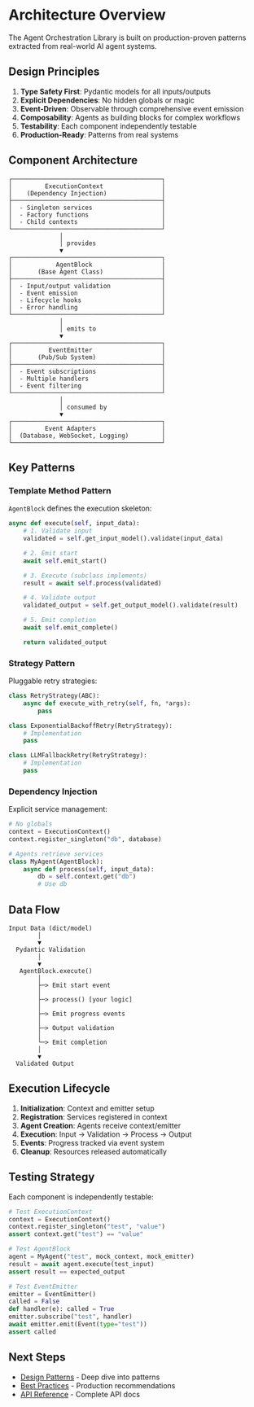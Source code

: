 # Architecture Overview

The Agent Orchestration Library is built on production-proven patterns extracted from real-world AI agent systems.

## Design Principles

1. **Type Safety First**: Pydantic models for all inputs/outputs
2. **Explicit Dependencies**: No hidden globals or magic
3. **Event-Driven**: Observable through comprehensive event emission
4. **Composability**: Agents as building blocks for complex workflows
5. **Testability**: Each component independently testable
6. **Production-Ready**: Patterns from real systems

## Component Architecture

```
┌─────────────────────────────────────────┐
│         ExecutionContext                │
│    (Dependency Injection)               │
├─────────────────────────────────────────┤
│  - Singleton services                   │
│  - Factory functions                    │
│  - Child contexts                       │
└─────────────────────────────────────────┘
              │
              │ provides
              ▼
┌─────────────────────────────────────────┐
│            AgentBlock                   │
│       (Base Agent Class)                │
├─────────────────────────────────────────┤
│  - Input/output validation              │
│  - Event emission                       │
│  - Lifecycle hooks                      │
│  - Error handling                       │
└─────────────────────────────────────────┘
              │
              │ emits to
              ▼
┌─────────────────────────────────────────┐
│          EventEmitter                   │
│       (Pub/Sub System)                  │
├─────────────────────────────────────────┤
│  - Event subscriptions                  │
│  - Multiple handlers                    │
│  - Event filtering                      │
└─────────────────────────────────────────┘
              │
              │ consumed by
              ▼
┌─────────────────────────────────────────┐
│         Event Adapters                  │
│  (Database, WebSocket, Logging)         │
└─────────────────────────────────────────┘
```

## Key Patterns

### Template Method Pattern

`AgentBlock` defines the execution skeleton:

```python
async def execute(self, input_data):
    # 1. Validate input
    validated = self.get_input_model().validate(input_data)

    # 2. Emit start
    await self.emit_start()

    # 3. Execute (subclass implements)
    result = await self.process(validated)

    # 4. Validate output
    validated_output = self.get_output_model().validate(result)

    # 5. Emit completion
    await self.emit_complete()

    return validated_output
```

### Strategy Pattern

Pluggable retry strategies:

```python
class RetryStrategy(ABC):
    async def execute_with_retry(self, fn, *args):
        pass

class ExponentialBackoffRetry(RetryStrategy):
    # Implementation
    pass

class LLMFallbackRetry(RetryStrategy):
    # Implementation
    pass
```

### Dependency Injection

Explicit service management:

```python
# No globals
context = ExecutionContext()
context.register_singleton("db", database)

# Agents retrieve services
class MyAgent(AgentBlock):
    async def process(self, input_data):
        db = self.context.get("db")
        # Use db
```

## Data Flow

```
Input Data (dict/model)
        │
        ▼
  Pydantic Validation
        │
        ▼
   AgentBlock.execute()
        │
        ├─> Emit start event
        │
        ├─> process() [your logic]
        │
        ├─> Emit progress events
        │
        ├─> Output validation
        │
        └─> Emit completion
        │
        ▼
  Validated Output
```

## Execution Lifecycle

1. **Initialization**: Context and emitter setup
2. **Registration**: Services registered in context
3. **Agent Creation**: Agents receive context/emitter
4. **Execution**: Input → Validation → Process → Output
5. **Events**: Progress tracked via event system
6. **Cleanup**: Resources released automatically

## Testing Strategy

Each component is independently testable:

```python
# Test ExecutionContext
context = ExecutionContext()
context.register_singleton("test", "value")
assert context.get("test") == "value"

# Test AgentBlock
agent = MyAgent("test", mock_context, mock_emitter)
result = await agent.execute(test_input)
assert result == expected_output

# Test EventEmitter
emitter = EventEmitter()
called = False
def handler(e): called = True
emitter.subscribe("test", handler)
await emitter.emit(Event(type="test"))
assert called
```

## Next Steps

- [Design Patterns](patterns.md) - Deep dive into patterns
- [Best Practices](best-practices.md) - Production recommendations
- [API Reference](../api/core.md) - Complete API docs
